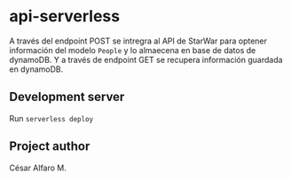 # api-serverless

A través del endpoint POST se intregra al API de StarWar para optener información del modelo  `People` y lo almaecena en base de datos  de dynamoDB. Y a través de endpoint GET se recupera información guardada en dynamoDB.

## Development server

Run `serverless deploy` 

## Project author

César Alfaro M.
